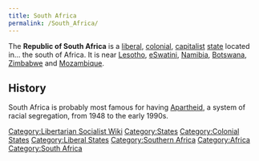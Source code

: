 ```yaml
---
title: South Africa
permalink: /South_Africa/
---
```


The **Republic of South Africa** is a [liberal](Liberalism.md "wikilink"),
[colonial](Colonialism.md "wikilink"), [capitalist](Capitalism.md "wikilink")
[state](List_of_States.md "wikilink") located in... the south of Africa. It
is near [Lesotho](Lesotho.md "wikilink"), [eSwatini](eSwatini.md "wikilink"),
[Namibia](Namibia.md "wikilink"), [Botswana](Botswana.md "wikilink"),
[Zimbabwe](Zimbabwe.md "wikilink") and [Mozambique](Mozambique.md "wikilink").

## History

South Africa is probably most famous for having
[Apartheid](Apartheid_(South_Africa).md "wikilink"), a system of racial
segregation, from 1948 to the early 1990s.

[Category:Libertarian Socialist
Wiki](Category:Libertarian_Socialist_Wiki.md "wikilink")
[Category:States](Category:States.md "wikilink") [Category:Colonial
States](Category:Colonial_States.md "wikilink") [Category:Liberal
States](Category:Liberal_States.md "wikilink") [Category:Southern
Africa](Category:Southern_Africa.md "wikilink")
[Category:Africa](Category:Africa.md "wikilink") [Category:South
Africa](Category:South_Africa.md "wikilink")